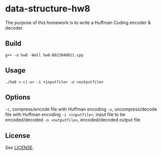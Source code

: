 # data-structure-hw8

The purpose of this homework is to write a Huffman Coding encoder & decoder.

## Build

`g++ -o hw8 -Wall hw8-B023040011.cpp`

## Usage

`./hw8 <-c|-u> -i <inputfile> -o <outputfile>`

## Options

`-c`, compress/encode file with Huffman encoding
`-u`, uncompress/decode file with Huffman encoding
`-i <inputfile>`, input file to be encoded/decoded
`-o <outputfile>`, encoded/decoded output file

## License

See [LICENSE](LICENSE).
